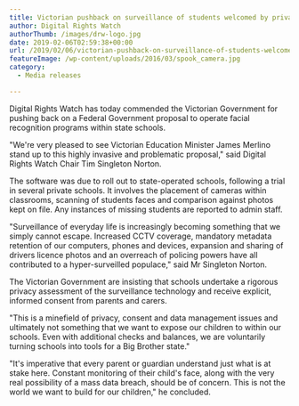 ```yaml
---
title: Victorian pushback on surveillance of students welcomed by privacy experts
author: Digital Rights Watch
authorThumb: /images/drw-logo.jpg
date: 2019-02-06T02:59:38+00:00
url: /2019/02/06/victorian-pushback-on-surveillance-of-students-welcomed-by-privacy-experts/
featureImage: /wp-content/uploads/2016/03/spook_camera.jpg
category:
  - Media releases

---
```

Digital Rights Watch has today commended the Victorian Government for pushing back on a Federal Government proposal to operate facial recognition programs within state schools.


"We're very pleased to see Victorian Education Minister James Merlino stand up to this highly invasive and problematic proposal," said Digital Rights Watch Chair Tim Singleton Norton.


The software was due to roll out to state-operated schools, following a trial in several private schools. It involves the placement of cameras within classrooms, scanning of students faces and comparison against photos kept on file. Any instances of missing students are reported to admin staff.


"Surveillance of everyday life is increasingly becoming something that we simply cannot escape. Increased CCTV coverage, mandatory metadata retention of our computers, phones and devices, expansion and sharing of drivers licence photos and an overreach of policing powers have all contributed to a hyper-surveilled populace," said Mr Singleton Norton.


The Victorian Government are insisting that schools undertake a rigorous privacy assessment of the surveillance technology and receive explicit, informed consent from parents and carers.


"This is a minefield of privacy, consent and data management issues and ultimately not something that we want to expose our children to within our schools. Even with additional checks and balances, we are voluntarily turning schools into tools for a Big Brother state."


"It's imperative that every parent or guardian understand just what is at stake here. Constant monitoring of their child's face, along with the very real possibility of a mass data breach, should be of concern. This is not the world we want to build for our children," he concluded.
